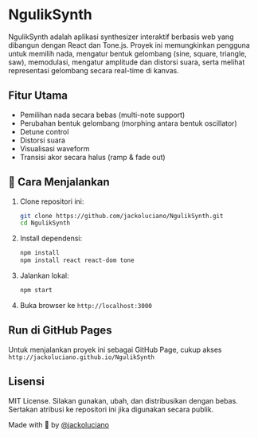 # NgulikSynth

NgulikSynth adalah aplikasi synthesizer interaktif berbasis web yang dibangun dengan React dan Tone.js. Proyek ini memungkinkan pengguna untuk memilih nada, mengatur bentuk gelombang (sine, square, triangle, saw), memodulasi, mengatur amplitude dan distorsi suara, serta melihat representasi gelombang secara real-time di kanvas.

## Fitur Utama

- Pemilihan nada secara bebas (multi-note support)
- Perubahan bentuk gelombang (morphing antara bentuk oscillator)
- Detune control
- Distorsi suara
- Visualisasi waveform
- Transisi akor secara halus (ramp & fade out)

## 🚀 Cara Menjalankan

1. Clone repositori ini:
   ```bash
   git clone https://github.com/jackoluciano/NgulikSynth.git
   cd NgulikSynth
    ```

2. Install dependensi:

   ```bash
   npm install
   npm install react react-dom tone
   ```

3. Jalankan lokal:

   ```bash
   npm start
   ```

4. Buka browser ke `http://localhost:3000`

## Run di GitHub Pages

Untuk menjalankan proyek ini sebagai GitHub Page, cukup akses `http://jackoluciano.github.io/NgulikSynth`

## Lisensi

MIT License. Silakan gunakan, ubah, dan distribusikan dengan bebas. Sertakan atribusi ke repositori ini jika digunakan secara publik.

Made with 🤘 by [@jackoluciano](https://github.com/jackoluciano)